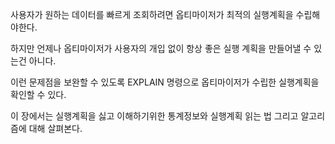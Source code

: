 사용자가 원하는 데이터를 빠르게 조회하려면 옵티마이저가 최적의 실행계획을 수립해야한다.

하지만 언제나 옵티마이저가 사용자의 개입 없이 항상 좋은 실행 계획을 만들어낼 수 있는건 아니다.

이런 문제점을 보완할 수 있도록 EXPLAIN 명령으로 옵티마이저가 수립한 실행계획을 확인할 수 있다.

이 장에서는 실행계획을 싫고 이해하기위한 통계정보와 실행계획 읽는 법 그리고 알고리즘에 대해 살펴본다.
